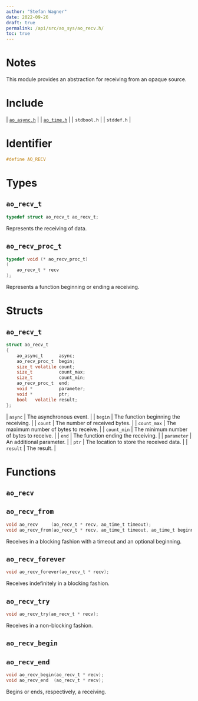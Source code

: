 ```yaml
---
author: "Stefan Wagner"
date: 2022-09-26
draft: true
permalink: /api/src/ao_sys/ao_recv.h/
toc: true
---
```


# Notes

This module provides an abstraction for receiving from an opaque source.

# Include

| [`ao_async.h`](ao_async.h.md) |
| [`ao_time.h`](ao_time.h.md) |
| `stdbool.h` |
| `stddef.h` |

# Identifier

```c
#define AO_RECV
```

# Types

## `ao_recv_t`

```c
typedef struct ao_recv_t ao_recv_t;
```

Represents the receiving of data.

## `ao_recv_proc_t`

```c
typedef void (* ao_recv_proc_t)
(
    ao_recv_t * recv
);
```

Represents a function beginning or ending a receiving.

# Structs

## `ao_recv_t`

```c
struct ao_recv_t
{
    ao_async_t      async;
    ao_recv_proc_t  begin;
    size_t volatile count;
    size_t          count_max;
    size_t          count_min;
    ao_recv_proc_t  end;
    void *          parameter;
    void *          ptr;
    bool   volatile result;
};
```

| `async` | The asynchronous event. |
| `begin` | The function beginning the receiving. |
| `count` | The number of received bytes. |
| `count_max` | The maximum number of bytes to receive. |
| `count_min` | The minimum number of bytes to receive. |
| `end` | The function ending the receiving. |
| `parameter` | An additional parameter. |
| `ptr` | The location to store the received data. |
| `result` | The result. |

# Functions

## `ao_recv`
## `ao_recv_from`

```c
void ao_recv     (ao_recv_t * recv, ao_time_t timeout);
void ao_recv_from(ao_recv_t * recv, ao_time_t timeout, ao_time_t beginning);
```

Receives in a blocking fashion with a timeout and an optional beginning.

## `ao_recv_forever`

```c
void ao_recv_forever(ao_recv_t * recv);
```

Receives indefinitely in a blocking fashion.

## `ao_recv_try`

```c
void ao_recv_try(ao_recv_t * recv);
```

Receives in a non-blocking fashion.

## `ao_recv_begin`
## `ao_recv_end`

```c
void ao_recv_begin(ao_recv_t * recv);
void ao_recv_end  (ao_recv_t * recv);
```

Begins or ends, respectively, a receiving.
